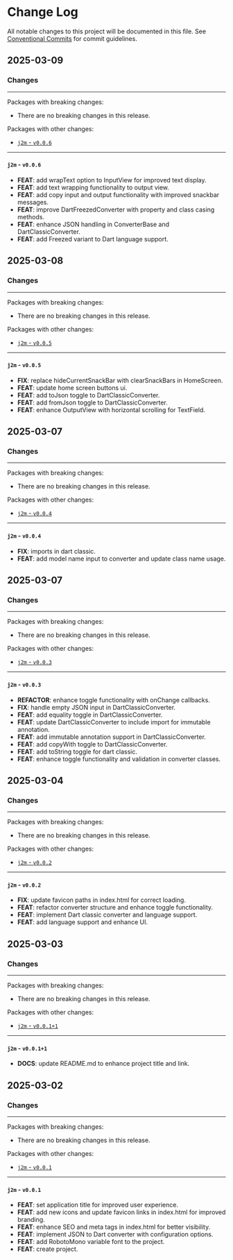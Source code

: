 # Change Log

All notable changes to this project will be documented in this file.
See [Conventional Commits](https://conventionalcommits.org) for commit guidelines.

## 2025-03-09

### Changes

---

Packages with breaking changes:

 - There are no breaking changes in this release.

Packages with other changes:

 - [`j2m` - `v0.0.6`](#j2m---v006)

---

#### `j2m` - `v0.0.6`

 - **FEAT**: add wrapText option to InputView for improved text display.
 - **FEAT**: add text wrapping functionality to output view.
 - **FEAT**: add copy input and output functionality with improved snackbar messages.
 - **FEAT**: improve DartFreezedConverter with property and class casing methods.
 - **FEAT**: enhance JSON handling in ConverterBase and DartClassicConverter.
 - **FEAT**: add Freezed variant to Dart language support.


## 2025-03-08

### Changes

---

Packages with breaking changes:

 - There are no breaking changes in this release.

Packages with other changes:

 - [`j2m` - `v0.0.5`](#j2m---v005)

---

#### `j2m` - `v0.0.5`

 - **FIX**: replace hideCurrentSnackBar with clearSnackBars in HomeScreen.
 - **FEAT**: update home screen buttons ui.
 - **FEAT**: add toJson toggle to DartClassicConverter.
 - **FEAT**: add fromJson toggle to DartClassicConverter.
 - **FEAT**: enhance OutputView with horizontal scrolling for TextField.


## 2025-03-07

### Changes

---

Packages with breaking changes:

 - There are no breaking changes in this release.

Packages with other changes:

 - [`j2m` - `v0.0.4`](#j2m---v004)

---

#### `j2m` - `v0.0.4`

 - **FIX**: imports in dart classic.
 - **FEAT**: add model name input to converter and update class name usage.


## 2025-03-07

### Changes

---

Packages with breaking changes:

 - There are no breaking changes in this release.

Packages with other changes:

 - [`j2m` - `v0.0.3`](#j2m---v003)

---

#### `j2m` - `v0.0.3`

 - **REFACTOR**: enhance toggle functionality with onChange callbacks.
 - **FIX**: handle empty JSON input in DartClassicConverter.
 - **FEAT**: add equality toggle in DartClassicConverter.
 - **FEAT**: update DartClassicConverter to include import for immutable annotation.
 - **FEAT**: add immutable annotation support in DartClassicConverter.
 - **FEAT**: add copyWith toggle to DartClassicConverter.
 - **FEAT**: add toString toggle for dart classic.
 - **FEAT**: enhance toggle functionality and validation in converter classes.


## 2025-03-04

### Changes

---

Packages with breaking changes:

 - There are no breaking changes in this release.

Packages with other changes:

 - [`j2m` - `v0.0.2`](#j2m---v002)

---

#### `j2m` - `v0.0.2`

 - **FIX**: update favicon paths in index.html for correct loading.
 - **FEAT**: refactor converter structure and enhance toggle functionality.
 - **FEAT**: implement Dart classic converter and language support.
 - **FEAT**: add language support and enhance UI.


## 2025-03-03

### Changes

---

Packages with breaking changes:

 - There are no breaking changes in this release.

Packages with other changes:

 - [`j2m` - `v0.0.1+1`](#j2m---v0011)

---

#### `j2m` - `v0.0.1+1`

 - **DOCS**: update README.md to enhance project title and link.


## 2025-03-02

### Changes

---

Packages with breaking changes:

 - There are no breaking changes in this release.

Packages with other changes:

 - [`j2m` - `v0.0.1`](#j2m---v001)

---

#### `j2m` - `v0.0.1`

 - **FEAT**: set application title for improved user experience.
 - **FEAT**: add new icons and update favicon links in index.html for improved branding.
 - **FEAT**: enhance SEO and meta tags in index.html for better visibility.
 - **FEAT**: implement JSON to Dart converter with configuration options.
 - **FEAT**: add RobotoMono variable font to the project.
 - **FEAT**: create project.

